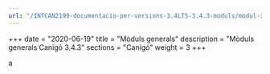 ```yaml
---
url: "/INTCAN2199-documentacio-per-versions-3.4LTS-3.4.3-moduls/modul-x/a/"
---
```

+++
date        = "2020-06-19"
title       = "Mòduls generals"
description = "Mòduls generals Canigó 3.4.3"
sections    = "Canigó"
weight		= 3
+++

a
